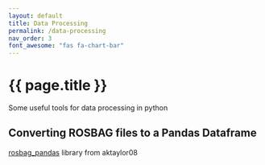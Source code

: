 ```yaml
---
layout: default
title: Data Processing
permalink: /data-processing
nav_order: 3
font_awesome: "fas fa-chart-bar"
---
```


# <i class="{{ page.font_awesome }}"></i> {{ page.title }}


Some useful tools for data processing in python

## Converting ROSBAG files to a Pandas Dataframe
[rosbag_pandas](https://github.com/aktaylor08/RosbagPandas) library from aktaylor08
